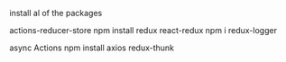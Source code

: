 install al of the packages

actions-reducer-store
npm install redux react-redux
npm i redux-logger

async Actions
npm install axios redux-thunk